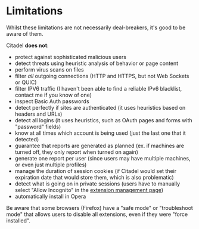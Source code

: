 # Limitations
Whilst these limitations are not necessarily deal-breakers, it's good to be aware of them.

Citadel **does not**:
* protect against sophisticated malicious users
* detect threats using heuristic analysis of behavior or page content
* perform virus scans on files
* filter *all* outgoing connections (HTTP and HTTPS, but not Web Sockets or QUIC)
* filter IPV6 traffic (I haven't been able to find a reliable IPv6 blacklist, contact me if you know of one)
* inspect Basic Auth passwords
* detect perfectly if sites are authenticated (it uses heuristics based on headers and URLs)
* detect all logins (it uses heuristics, such as OAuth pages and forms with "password" fields)
* know at all times which account is being used (just the last one that it detected)
* guarantee that reports are generated as planned (ex. if machines are turned off, they only report when turned on again)
* generate one report per user (since users may have multiple machines, or even just multiple profiles)
* manage the duration of session cookies (if Citadel would set their expiration date that would store them, which is also problematic)
* detect what is going on in private sessions (users have to manually select "Allow Incognito" in the [extension management page](chrome://extensions/?id=anheildjmkfdkdpgbndmpjnmkfliefga))
* automatically install in Opera

Be aware that some browsers (Firefox) have a "safe mode" or "troubleshoot mode" that allows users to disable all extensions, even if they were "force installed".